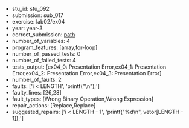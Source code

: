 - stu_id: stu_092	       
- submission: sub_017
- exercise: lab02/ex04
- year: year-3
- correct_submission: [path](https://github.com/pmorvalho/C-Pack-IPAs/blob/main/correct_submissions/year-3/lab02/ex04/ex04-stu_092-sub_014)
- number_of_variables: 4
- program_features: [array,for-loop] 
- number_of_passed_tests: 0
- number_of_failed_tests: 4
- tests_output: [ex04_0: Presentation Error,ex04_1: Presentation Error,ex04_2: Presentation Error,ex04_3: Presentation Error]
- number_of_faults: 2
- faults: ['i < LENGTH', 'printf("\n");']
- faulty_lines: [26,28]
- fault_types: [Wrong Binary Operation,Wrong Expression]
- repair_actions: [Replace,Replace] 
- suggested_repairs: ['i < LENGTH - 1', 'printf("%d\n", vetor[LENGTH - 1]);']